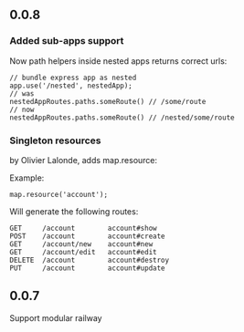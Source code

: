 ## 0.0.8

### Added sub-apps support

Now path helpers inside nested apps returns correct urls:

    // bundle express app as nested
    app.use('/nested', nestedApp);
    // was
    nestedAppRoutes.paths.someRoute() // /some/route
    // now
    nestedAppRoutes.paths.someRoute() // /nested/some/route

### Singleton resources

by Olivier Lalonde, adds map.resource:

Example:

    map.resource('account');

Will generate the following routes:

    GET     /account        account#show
    POST    /account        account#create
    GET     /account/new    account#new
    GET     /account/edit   account#edit
    DELETE  /account        account#destroy
    PUT     /account        account#update

## 0.0.7

Support modular railway
